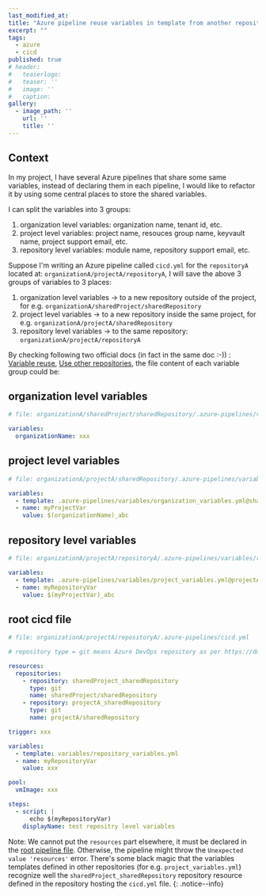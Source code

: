 ```yaml
---
last_modified_at:
title: "Azure pipeline reuse variables in template from another repository"
excerpt: ""
tags:
  - azure
  - cicd
published: true
# header:
#   teaserlogo:
#   teaser: ''
#   image: ''
#   caption:
gallery:
  - image_path: ''
    url: ''
    title: ''
---
```


## Context

In my project, I have several Azure pipelines that share some same variables, instead of declaring them in each pipeline, I would like to refactor it by using some central places to store the shared variables.

I can split the variables into 3 groups:

1. organization level variables:
   organization name, tenant id, etc.
2. project level variables:
   project name, resouces group name, keyvault name, project support email, etc.
3. repository level variables:
   module name, repository support email, etc.

Suppose I'm writing an Azure pipeline called `cicd.yml` for the `repositoryA` located at: `organizationA/projectA/repositoryA`, I will save the above 3 groups of variables to 3 places:

1. organization level variables -> to a new repository outside of the project, for e.g. `organizationA/sharedProject/sharedRepository`
2. project level variables -> to a new repository inside the same project, for e.g. `organizationA/projectA/sharedRepository`
3. repository level variables -> to the same repository: `organizationA/projectA/repositoryA`

By checking following two official docs (in fact in the same doc :-)) : [Variable reuse](https://docs.microsoft.com/en-us/azure/devops/pipelines/process/templates?view=azure-devops#variable-reuse), [Use other repositories](https://docs.microsoft.com/en-us/azure/devops/pipelines/process/templates?view=azure-devops#use-other-repositories), the file content of each variable group could be:

## organization level variables

```yml
# file: organizationA/sharedProject/sharedRepository/.azure-pipelines/variables/organization_variables.yml

variables:
  organizationName: xxx
```

## project level variables

```yml
# file: organizationA/projectA/sharedRepository/.azure-pipelines/variables/project_variables.yml

variables:
  - template: .azure-pipelines/variables/organization_variables.yml@sharedProject_sharedRepository
  - name: myProjectVar
    value: $(organizationName)_abc
```

## repository level variables

```yml
# file: organizationA/projectA/repositoryA/.azure-pipelines/variables/repository_variables.yml

variables:
  - template: .azure-pipelines/variables/project_variables.yml@projectA_sharedRepository
  - name: myRepositoryVar
    value: $(myProjectVar)_abc
```

## root cicd file

```yml
# file: organizationA/projectA/repositoryA/.azure-pipelines/cicd.yml

# repository type = git means Azure DevOps repository as per https://docs.microsoft.com/en-us/azure/devops/pipelines/repos/multi-repo-checkout?view=azure-devops#specify-multiple-repositories

resources:
  repositories:
    - repository: sharedProject_sharedRepository
      type: git
      name: sharedProject/sharedRepository
    - repository: projectA_sharedRepository
      type: git
      name: projectA/sharedRepository

trigger: xxx

variables:
  - template: variables/repository_variables.yml
  - name: myRepositoryVar
    value: xxx

pool:
  vmImage: xxx

steps:
  - script: |
      echo $(myRepositoryVar)
    displayName: test repositry level variables
```

Note: We cannot put the `resources` part elsewhere, it must be declared in the [root pipeline file](https://developercommunity.visualstudio.com/t/unexpected-value-resources-in-yaml-template/728151#TPIN-N782729). Otherwise, the pipeline might throw the `Unexpected value 'resources'` error. There's some black magic that the variables templates defined in other repositories (for e.g. `project_variables.yml`) recognize well the `sharedProject_sharedRepository` repository resource defined in the repository hosting the `cicd.yml` file.
{: .notice--info}

